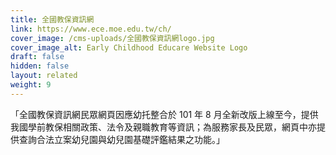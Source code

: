 ```yaml
---
title: 全國教保資訊網
link: https://www.ece.moe.edu.tw/ch/
cover_image: /cms-uploads/全國教保資訊網logo.jpg
cover_image_alt: Early Childhood Educare Website Logo
draft: false
hidden: false
layout: related
weight: 9
---
```

「全國教保資訊網民眾網頁因應幼托整合於 101 年 8 月全新改版上線至今，提供我國學前教保相關政策、法令及親職教育等資訊；為服務家長及民眾，網頁中亦提供查詢合法立案幼兒園與幼兒園基礎評鑑結果之功能。」